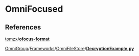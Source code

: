 # OmniFocused

## References

[tomzx](https://github.com/tomzx)/[**ofocus-format**](https://github.com/tomzx/ofocus-format)

[OmniGroup](https://github.com/omnigroup/OmniGroup)/[Frameworks](https://github.com/omnigroup/OmniGroup/tree/master/Frameworks)/[OmniFileStore](https://github.com/omnigroup/OmniGroup/tree/master/Frameworks/OmniFileStore)/[**DecryptionExample.py**](https://github.com/omnigroup/OmniGroup/blob/master/Frameworks/OmniFileStore/DecryptionExample.py) 
